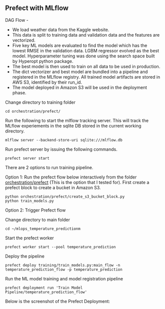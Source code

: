 ## Prefect with MLflow

DAG Flow -

- We load weather data from the Kaggle website.
- This data is split to training data and validation data and the features are vectorized.
- Five key ML models are evaluated to find the model which has the lowest RMSE in the validation data. LGBM regressor evolved as the best model. Hyperparameter tuning was done using the search space built by Hyperopt python package.
- The best model is then used to train on all data to be used in production.
- The dict vectorizer and best model are bundled into a pipeline and registered in the MLflow registry. All trained model artifacts are stored in AWS S3, identified by their run_id.
- The model deployed in Amazon S3 will be used in the deployment phase.

Change directory to training folder
```
cd orchestration/prefect/
```

Run the following to start the mlflow tracking server. This will track the MLflow experiements in the sqlite DB stored in the current working directory.

```
mlflow server --backend-store-uri sqlite:///mlflow.db
```

Run prefect server by issuing the following commands. 

```
prefect server start
```

There are 2 options to run training pipeline.

Option 1: Run the prefect flow below interactively from the folder [orchestration/prefect](../orchestration/prefect) (This is the option that I tested for). First create a prefect block to create a bucket in Amazon S3.
```
python orchestration/prefect/create_s3_bucket_block.py
python train_models.py
```

Option 2: Trigger Prefect flow

Change directory to main folder
```
cd ~/mlops_temperature_predictionm
```

Start the prefect worker

```
prefect worker start --pool temperature_prediction
```

Deploy the pipeline
```
prefect deploy training/train_models.py:main_flow -n temperature_prediction_flow -p temperature_prediction
```

Run the ML model training and model registration pipeline

```
prefect deployment run 'Train Model Pipeline/temperature_prediction_flow'
```

Below is the screenshot of the Prefect Deployment:




